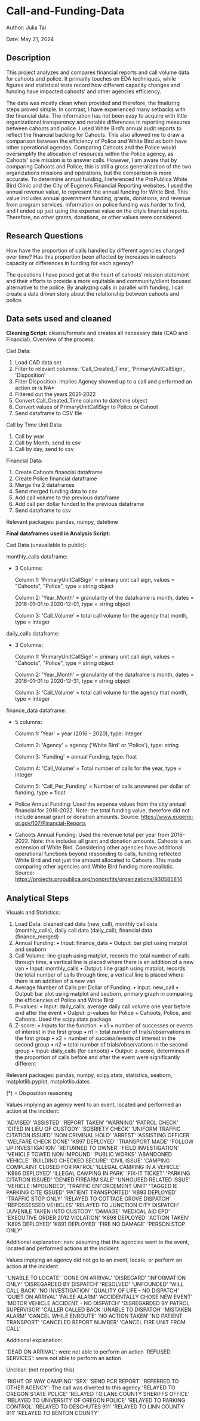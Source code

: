 # Call-and-Funding-Data
Author: Julia Tai

Date: May 21, 2024

## Description
This project analyzes and compares financial reports and call volume data for cahoots and police. It primarily touches on EDA techniques, while figures and statistical tests record how different capacity changes and funding have impacted cahoots’ and other agencies efficiency.

The data was mostly clean when provided and therefore, the finalizing steps proved simple. In contrast, I have experienced many setbacks with the financial data. The information has not been easy to acquire with little organizational transparency and notable differences in reporting measures between cahoots and police. I used White Bird’s annual audit reports to reflect the financial backing for Cahoots. This also allowed me to draw a comparison between the efficiency of Police and White Bird as both have other operational agendas. Comparing Cahoots and the Police would oversimplify the allocation of resources within the Police agency, as Cahoots’ sole mission is to answer calls. However, I am aware that by comparing Cahoots and Police, this is still a gross generalization of the two organizations missions and operations, but the comparison is more accurate. To determine annual funding, I referenced the ProPublica White Bird Clinic and the City of Eugene’s Financial Reporting websites. I used the annual revenue value, to represent the annual funding for White Bird. This value includes annual government funding, grants, donations, and revenue from program services. Information on police funding was harder to find, and I ended up just using the expense value on the city’s financial reports. Therefore, no other grants, donations, or other values were considered. 

## Research Questions
How have the proportion of calls handled by different agencies changed over time? Has this proportion been affected by increases in cahoots capacity or differences in funding for each agency? 

The questions I have posed get at the heart of cahoots’ mission statement and their efforts to provide a more equitable and community/client focused alternative to the police. By analyzing calls in parallel with funding, I can create a data driven story about the relationship between cahoots and police.

## Data sets used and cleaned

**Cleaning Script:** cleans/formats and creates all necessary data (CAD and Financial).
  Overview of the process: 

Cad Data:
1.	Load CAD data set
2.	Filter to relevant columns: 'Call_Created_Time', 'PrimaryUnitCallSign', 'Disposition'
3.	Filter Disposition: Implies Agency showed up to a call and performed an action or is NA*
4.	Filtered out the years 2021-2022
5.	Convert Call_Created_Time column to datetime object
6.	Convert values of PrimaryUnitCallSign to Police or Cahoot
7.	Send dataframe to CSV file

Call by Time Unit Data: 
1.	Call by year
2.	Call by Month, send to csv
3.	Call by day, send to csv

Financial Data:
1.	Create Cahoots financial dataframe
2.	Create Police financial dataframe
3.	Merge the 2 dataframes
4.	Send merged funding data to csv
5.	Add call volume to the previous dataframe
6.	Add call per dollar funded to the previous dataframe
7.	Send dataframe to csv

Relevant packages: pandas, numpy, datetime


**Final dataframes used in Analysis Script:**
  
Cad Data (unavailable to public): 

monthly_calls dataframe: 
- 3 Columns:
  
  Column 1: 'PrimaryUnitCallSign' = primary unit call sign, values = "Cahoots", "Police", type = string object
  
  Column 2: 'Year_Month' = granularity of the dataframe is month, dates = 2016-01-01 to 2020-12-01, type = string object

  Column 3: 'Call_Volume' = total call volume for the agency that month, type = integer

daily_calls dataframe:
- 3 Columns:

  Column 1: 'PrimaryUnitCallSign' = primary unit call sign, values = "Cahoots", "Police", type = string object
  
  Column 2: 'Year_Month' = granularity of the dataframe is month, dates = 2016-01-01 to 2020-12-31, type = string object

  Column 3: 'Call_Volume' = total call volume for the agency that month, type = integer
  

finance_data dataframe:
- 5 columns:
  
  Column 1: 'Year' = year (2016 - 2020), type: integer
  
  Column 2: 'Agency' = agency ('White Bird' or 'Police'), type: string

  Column 3: 'Funding' = annual Funding, type: float

  Column 4: 'Call_Volume' = Total number of calls for the year, type = integer

  Column 5: 'Call_Per_Funding' = Number of calls answered per dollar of funding, type = float
  
- Police Annual Funding: Used the expense values from the city annual financial for 2016-2022. Note: the total funding value, therefore did not include annual grant or donation amounts.
Source: https://www.eugene-or.gov/107/Financial-Reports

- Cahoots Annual Funding: Used the revenue total per year from 2016-2022. Note: this includes all grant and donation amounts. Cahoots is an extension of White Bird. Considering other agencies have additional operational functions beyond responding to calls, funding reflected White Bird and not just the amount allocated to Cahoots. This made comparing other agencies and White Bird funding more realistic.
Source: https://projects.propublica.org/nonprofits/organizations/930585814

## Analytical Steps
Visuals and Statistics:
1.	Load Data: cleaned cad data (new_call), monthly call data (monthly_calls), daily call data (daily_call), financial data (finance_merged)
2.	Annual Funding: 
•	Input: finance_data
•	Output: bar plot using matplot and seaborn
3.	Call Volume: line graph using matplot, records the total number of calls through time, a vertical line is placed where there is an addition of a new van
•	Input: monthly_calls
•	Output: line graph using matplot, records the total number of calls through time, a vertical line is placed where there is an addition of a new van
4.	Average Number of Calls per Dollar of Funding: 
•	Input: new_call
•	Output: bar plot using matplot and seaborn, primary graph in comparing the efficiencies of Police and White Bird
5.	P-values: 
•	Input: daily_calls, average daily call volume one year before and after the event
•	Output: p-values for Police + Cahoots, Police, and Cahoots. Used the scipy.stats package
6.	Z-score:
•	Inputs for the function:
•	x1 = number of successes or events of interest in the first group
•	n1 = total number of trials/observations in the first group
•	x2 = number of success/events of interest in the second group
•	n2 = total number of trials/observations in the second group
•	Input: daily_calls (for cahoots)
•	Output: z-score, determines if the proportion of calls before and after the event were significantly different

Relevant packages: pandas, numpy, scipy.stats, statistics, seaborn, matplotlib.pyplot, matplotlib.dates



(*) = Disposition reasoning

Values implying an agency went to an event, located and performed an action at the incident: 

'ADVISED’ 
'ASSISTED'
'REPORT TAKEN'
'WARNING'
'PATROL CHECK'
'CITED IN LIEU OF CUSTODY'
'SOBRIETY CHECK'
'UNIFORM TRAFFIC CITATION ISSUED'
'NON CRIMINAL HOLD'
'ARREST'
'ASSISTING OFFICER'
'WELFARE CHECK DONE'
'K897 DEPLOYED'
'TRANSPORT MADE'
'FOLLOW UP INVESTIGATION'
'RETURNED TO OWNER'
'FIELD INVESTIGATION'
'VEHICLE TOWED NON IMPOUND'
'PUBLIC WORKS'
'ABANDONED VEHICLE'
'BUILDING CHECKED SECURE'
'CIVIL ISSUE'
'CAMPING COMPLAINT CLOSED FOR PATROL'
'ILLEGAL CAMPING IN A VEHICLE'
'K896 DEPLOYED'
'ILLEGAL CAMPING IN PARK'
'FIX-IT TICKET'
'PARKING CITATION ISSUED'
'DENIED FIREARM SALE'
'UNHOUSED RELATED ISSUE'
'VEHICLE IMPOUNDED',
'TRAFFIC ENFORCEMENT UNIT'
'TAGGED IE PARKING CITE ISSUED'
'PATIENT TRANSPORTED'
'K893 DEPLOYED'
'TRAFFIC STOP ONLY'
'RELAYED TO COTTAGE GROVE DISPATCH'
'REPOSSESSED VEHICLES'
'RELAYED TO JUNCTION CITY DISPATCH'
'JUVENILE TAKEN INTO CUSTODY'
'DAMAGE'
'MEDICAL AID EPD'
'EXECUTIVE ORDER 2012 VIOLATION'
'K898 DEPLOYED'
'ACTION TAKEN'
'K895 DEPLOYED'
'K891 DEPLOYED'
'FIRE NO DAMAGE'
'PERSON STOP ONLY'


Additional explanation:
nan: assuming that the agencies went to the event, located and performed actions at the incident


Values implying an agency did not go to an event, locate, or perform an action at the incident

'UNABLE TO LOCATE'
'GONE ON ARRIVAL'
'DISREGARD'
'INFORMATION ONLY'
'DISREGARDED BY DISPATCH'
'RESOLVED'
'UNFOUNDED'
'WILL CALL BACK'
'NO INVESTIGATION'
'QUALITY OF LIFE - NO DISPATCH'
'QUIET ON ARRIVAL'
'FALSE ALARM'
'ACCIDENTALLY CHOSE NEW EVENT'
'MOTOR VEHICLE ACCIDENT - NO DISPATCH'
'DISREGARDED BY PATROL SUPERVISOR'
'CALLER CALLED BACK
'UNABLE TO DISPATCH'
'MISTAKEN ALARM'
'CANCEL WHILE ENROUTE'
'NO ACTION TAKEN'
'NO PATIENT TRANSPORT'
'CANCELED REPORT NUMBER'
'CANCEL FIRE UNIT FROM CALL'

Additional explanation:

'DEAD ON ARRIVAL': were not able to perform an action
'REFUSED SERVICES': were not able to perform an action

Unclear: (not reporting this)

'RIGHT OF WAY CAMPING'
'SPX'
'SEND PCR REPORT'
'REFERRED TO OTHER AGENCY': The call was diverted to this agency
'RELAYED TO OREGON STATE POLICE'
'RELAYED TO LANE COUNTY SHERIFFS OFFICE'
'RELAYED TO UNIVERSITY OF OREGON POLICE'
'RELAYED TO PARKING CONTROL'
'RELAYED TO DESCHUTES 911'
'RELAYED TO LINN COUNTY 911'
'RELAYED TO BENTON COUNTY'
